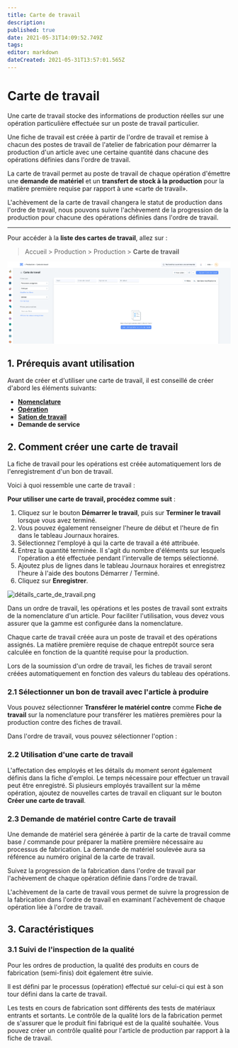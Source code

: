 ```yaml
---
title: Carte de travail
description: 
published: true
date: 2021-05-31T14:09:52.749Z
tags: 
editor: markdown
dateCreated: 2021-05-31T13:57:01.565Z
---
```


# Carte de travail

Une carte de travail stocke des informations de production réelles sur une opération particulière effectuée sur un poste de travail particulier.

Une fiche de travail est créée à partir de l'ordre de travail et remise à chacun des postes de travail de l'atelier de fabrication pour démarrer la production d'un article avec une certaine quantité dans chacune des opérations définies dans l'ordre de travail.

La carte de travail permet au poste de travail de chaque opération d'émettre une **demande de matériel** et un **transfert de stock à la production** pour la matière première requise par rapport à une «carte de travail».

L'achèvement de la carte de travail changera le statut de production dans l'ordre de travail, nous pouvons suivre l'achèvement de la progression de la production pour chacune des opérations définies dans l'ordre de travail.

---

Pour accéder à la **liste des cartes de travail**, allez sur :

> Accueil > Production > Production > **Carte de travail**

![liste_carte_de_travail.png](/content/manufacturing/job-card/liste_carte_de_travail.png)

## 1. Prérequis avant utilisation

Avant de créer et d'utiliser une carte de travail, il est conseillé de créer d'abord les éléments suivants:

- **[Nomenclature](/manufacturing/bill-of-materials)**
- **[Opération](/dokos/production/operation)**
- **[Sation de travail](/manufacturing/workstation)**
- **Demande de service**

## 2. Comment créer une carte de travail

La fiche de travail pour les opérations est créée automatiquement lors de l'enregistrement d'un bon de travail.

Voici à quoi ressemble une carte de travail :

**Pour utiliser une carte de travail, procédez comme suit** :

1. Cliquez sur le bouton **Démarrer le travail**, puis sur **Terminer le travail** lorsque vous avez terminé.
2. Vous pouvez également renseigner l'heure de début et l'heure de fin dans le tableau Journaux horaires.
3. Sélectionnez l'employé à qui la carte de travail a été attribuée.
4. Entrez la quantité terminée. Il s'agit du nombre d'éléments sur lesquels l'opération a été effectuée pendant l'intervalle de temps sélectionné.
5. Ajoutez plus de lignes dans le tableau Journaux horaires et enregistrez l'heure à l'aide des boutons Démarrer / Terminé.
6. Cliquez sur **Enregistrer**.

![détails_carte_de_travail.png](/content/manufacturing/job-card/détails_carte_de_travail.png)

Dans un ordre de travail, les opérations et les postes de travail sont extraits de la nomenclature d'un article. Pour faciliter l'utilisation, vous devez vous assurer que la gamme est configurée dans la nomenclature.

Chaque carte de travail créée aura un poste de travail et des opérations assignés. La matière première requise de chaque entrepôt source sera calculée en fonction de la quantité requise pour la production.

Lors de la soumission d'un ordre de travail, les fiches de travail seront créées automatiquement en fonction des valeurs du tableau des opérations.

### 2.1 Sélectionner un bon de travail avec l'article à produire

Vous pouvez sélectionner **Transférer le matériel contre** comme **Fiche de travail** sur la nomenclature pour transférer les matières premières pour la production contre des fiches de travail.

Dans l'ordre de travail, vous pouvez sélectionner l'option :

### 2.2 Utilisation d'une carte de travail

L'affectation des employés et les détails du moment seront également définis dans la fiche d'emploi. Le temps nécessaire pour effectuer un travail peut être enregistré. Si plusieurs employés travaillent sur la même opération, ajoutez de nouvelles cartes de travail en cliquant sur le bouton **Créer une carte de travail**.

### 2.3 Demande de matériel contre Carte de travail

Une demande de matériel sera générée à partir de la carte de travail comme base / commande pour préparer la matière première nécessaire au processus de fabrication. La demande de matériel soulevée aura sa référence au numéro original de la carte de travail.

Suivez la progression de la fabrication dans l'ordre de travail par l'achèvement de chaque opération définie dans l'ordre de travail.

L'achèvement de la carte de travail vous permet de suivre la progression de la fabrication dans l'ordre de travail en examinant l'achèvement de chaque opération liée à l'ordre de travail.

## 3. Caractéristiques 
### 3.1 Suivi de l'inspection de la qualité 

Pour les ordres de production, la qualité des produits en cours de fabrication (semi-finis) doit également être suivie. 

Il est défini par le processus (opération) effectué sur celui-ci qui est à son tour défini dans la carte de travail. 

Les tests en cours de fabrication sont différents des tests de matériaux entrants et sortants. Le contrôle de la qualité lors de la fabrication permet de s'assurer que le produit fini fabriqué est de la qualité souhaitée. Vous pouvez créer un contrôle qualité pour l'article de production par rapport à la fiche de travail.